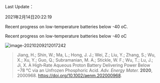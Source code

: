 Last Update：

2021年2月14日20:22:19

Recent progress on low-temperature batteries below -40 oC.

Recent progress on low-temperature batteries below -40 oC

![image-20210209212017242](C:\Users\FZ\AppData\Roaming\Typora\typora-user-images\image-20210209212017242.png)

> Jiang, H.; Shin, W.; Ma, L.; Hong, J. J.; Wei, Z.; Liu, Y.; Zhang, S.; Wu, X.; Xu, Y.; Guo, Q.; Subramanian, M. A.; Stickle, W. F.; Wu, T.; Lu, J.; Ji, X. A High‐Rate Aqueous Proton Battery Delivering Power Below −78 °C via an Unfrozen Phosphoric Acid. *Adv. Energy Mater.* **2020**, 2000968. https://doi.org/10.1002/aenm.202000968.



